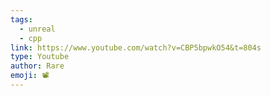 ```yaml
---
tags:
  - unreal
  - cpp
link: https://www.youtube.com/watch?v=CBP5bpwkO54&t=804s
type: Youtube
author: Rare
emoji: 📽️
---
```

